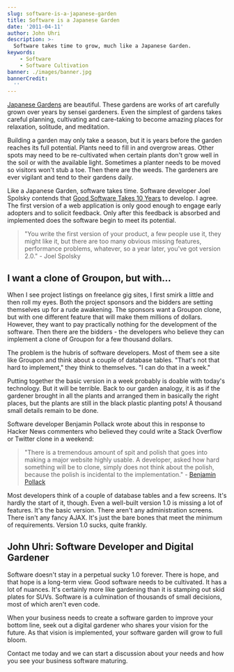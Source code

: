 ```yaml
---
slug: software-is-a-japanese-garden
title: Software is a Japanese Garden
date: '2011-04-11'
author: John Uhri
description: >-
  Software takes time to grow, much like a Japanese Garden.
keywords:
    - Software
    - Software Cultivation
banner: ./images/banner.jpg
bannerCredit:
  ''
---
```


[Japanese Gardens](http://en.wikipedia.org/wiki/Japanese_garden) are beautiful. These gardens are works of art carefully grown over years by sensei gardeners. Even the simplest of gardens takes careful planning, cultivating and care-taking to become amazing places for relaxation, solitude, and meditation.

Building a garden may only take a season, but it is years before the garden reaches its full potential. Plants need to fill in and overgrow areas. Other spots may need to be re-cultivated when certain plants don't grow well in the soil or with the available light. Sometimes a planter needs to be moved so visitors won't stub a toe. Then there are the weeds. The gardeners are ever vigilant and tend to their gardens daily.

Like a Japanese Garden, software takes time. Software developer Joel Spolsky contends that [Good Software Takes 10 Years](http://www.joelonsoftware.com/articles/fog0000000017.html) to develop. I agree. The first version of a web application is only good enough to engage early adopters and to solicit feedback. Only after this feedback is absorbed and implemented does the software begin to meet its potential.

> "You write the first version of your product, a few people use it, they might like it, but there are too many obvious missing features, performance problems, whatever, so a year later, you've got version 2.0." - Joel Spolsky

## I want a clone of Groupon, but with...

When I see project listings on freelance gig sites, I first smirk a little and then roll my eyes. Both the project sponsors and the bidders are setting themselves up for a rude awakening. The sponsors want a Groupon clone, but with one different feature that will make them millions of dollars. However, they want to pay practically nothing for the development of the software. Then there are the bidders - the developers who believe they can implement a clone of Groupon for a few thousand dollars.

The problem is the hubris of software developers. Most of them see a site like Groupon and think about a couple of database tables. "That's not that hard to implement," they think to themselves. "I can do that in a week."

Putting together the basic version in a week probably is doable with today's technology. But it will be terrible. Back to our garden analogy, it is as if the gardener brought in all the plants and arranged them in basically the right places, but the plants are still in the black plastic planting pots! A thousand small details remain to be done.

Software developer Benjamin Pollack wrote about this in response to Hacker News commenters who believed they could write a Stack Overflow or Twitter clone in a weekend:

> "There is a tremendous amount of spit and polish that goes into making a major website highly usable. A developer, asked how hard something will be to clone, simply does not think about the polish, because the polish is incidental to the implementation." - [Benjamin Pollack](http://blog.bitquabit.com/2009/07/01/one-which-i-call-out-hacker-news/)

Most developers think of a couple of database tables and a few screens. It's hardly the start of it, though. Even a well-built version 1.0 is missing a lot of features. It's the basic version. There aren't any administration screens. There isn't any fancy AJAX. It's just the bare bones that meet the minimum of requirements. Version 1.0 sucks, quite frankly.

## John Uhri: Software Developer and Digital Gardener

Software doesn't stay in a perpetual sucky 1.0 forever. There is hope, and that hope is a long-term view. Good software needs to be cultivated. It has a lot of nuances. It's certainly more like gardening than it is stamping out skid plates for SUVs. Software is a culmination of thousands of small decisions, most of which aren't even code.

When your business needs to create a software garden to improve your bottom line, seek out a digital gardener who shares your vision for the future. As that vision is implemented, your software garden will grow to full bloom.

Contact me today and we can start a discussion about your needs and how you see your business software maturing.